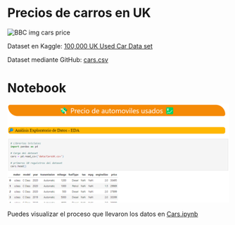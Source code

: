 # Precios de carros en UK

![BBC img cars price](http://c.files.bbci.co.uk/8BFF/production/_119493853_gettyimages-1307272711.jpg)

Dataset en Kaggle: [100,000 UK Used Car Data set](https://www.kaggle.com/datasets/adityadesai13/used-car-dataset-ford-and-mercedes)

Dataset mediante GitHub: [cars.csv](https://raw.githubusercontent.com/fferegrino/cf-ml/main/car-prices/cars.csv)

# Notebook

![preview](data/preview.png)

Puedes visualizar el proceso que llevaron los datos en [Cars.ipynb](https://github.com/GilbertoNavaMarcos/car-price/blob/main/Cars.ipynb)